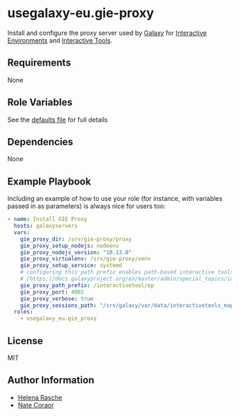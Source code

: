 usegalaxy-eu.gie-proxy
======================

Install and configure the proxy server used by [Galaxy][galaxy] for [Interactive Environments][gie] and [Interactive
Tools][gxit].

[galaxy]: https://galaxyproject.org/
[gie]: https://docs.galaxyproject.org/en/latest/admin/special_topics/
[gxit]: https://docs.galaxyproject.org/en/latest/admin/special_topics/

Requirements
------------

None

Role Variables
--------------

See the [defaults file](defaults/main.yml) for full details


Dependencies
------------

None

Example Playbook
----------------

Including an example of how to use your role (for instance, with variables passed in as parameters) is always nice for users too:

```yaml
- name: Install GIE Proxy
  hosts: galaxyservers
  vars:
    gie_proxy_dir: /srv/gie-proxy/proxy
    gie_proxy_setup_nodejs: nodeenv
    gie_proxy_nodejs_version: "10.13.0"
    gie_proxy_virtualenv: /srv/gie-proxy/venv
    gie_proxy_setup_service: systemd
    # configuring this path prefix enables path-based interactive tools
    # (https://docs.galaxyproject.org/en/master/admin/special_topics/interactivetools.html#nginx-proxy-server-configuration-in-production)
    gie_proxy_path_prefix: /interactivetool/ep  
    gie_proxy_port: 4002
    gie_proxy_verbose: true
    gie_proxy_sessions_path: "/srv/galaxy/var/data/interactivetools_map.sqlite"
  roles:
    - usegalaxy_eu.gie_proxy
```

License
-------

MIT

Author Information
------------------

- [Helena Rasche](https://github.com/erasche/)
- [Nate Coraor](https://github.com/natefoo/)
